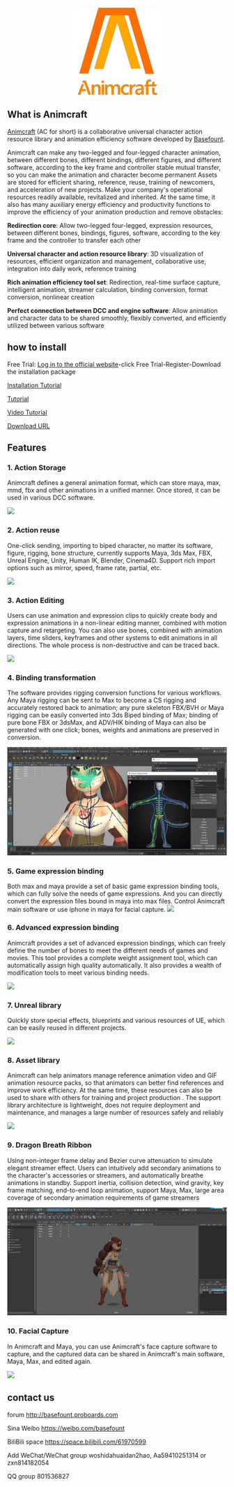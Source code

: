 

<p align="center">
  <img alt="Animcraft" src="https://github.com/basefount/animcraft/blob/main/gif/logo200.png">
</p>


## What is Animcraft

[Animcraft](https://github.com/basefount/animcraft) (AC for short) is a collaborative universal character action resource library and animation efficiency software developed by [Basefount](https://basefount.cn/).

Animcraft can make any two-legged and four-legged character animation, between different bones, different bindings, different figures, and different software, according to the key frame and controller stable mutual transfer, so you can make the animation and character become permanent Assets are stored for efficient sharing, reference, reuse, training of newcomers, and acceleration of new projects. Make your company's operational resources readily available, revitalized and inherited. At the same time, it also has many auxiliary energy efficiency and productivity functions to improve the efficiency of your animation production and remove obstacles:

**Redirection core**: Allow two-legged four-legged, expression resources, between different bones, bindings, figures, software, according to the key frame and the controller to transfer each other

**Universal character and action resource library**: 3D visualization of resources, efficient organization and management, collaborative use, integration into daily work, reference training

**Rich animation efficiency tool set**: Redirection, real-time surface capture, intelligent animation, streamer calculation, binding conversion, format conversion, nonlinear creation

**Perfect connection between DCC and engine software**: Allow animation and character data to be shared smoothly, flexibly converted, and efficiently utilized between various software


## how to install

Free Trial: [Log in to the official website](https://www.animcraft.com/#/)-click Free Trial-Register-Download the installation package

[Installation Tutorial](https://www.yuque.com/animcraft/en/heva4f)

[Tutorial](https://www.yuque.com/animcraft/en/gzl6qy)

[Video Tutorial](https://www.bilibili.com/video/BV1FZ4y1577w/?p=79&vd_source=4f1733c805680dd8ef1c880861d1a04a)

[Download URL](https://github.com/basefount/animcraft/releases)

## Features

### 1. Action Storage

Animcraft defines a general animation format, which can store maya, max, mmd, fbx and other animations in a unified manner. Once stored, it can be used in various DCC software.

![](https://github.com/basefount/animcraft/blob/main/gif/action_store.gif)

### 2. Action reuse

One-click sending, importing to biped character, no matter its software, figure, rigging, bone structure, currently supports Maya, 3ds Max, FBX, Unreal Engine, Unity, Human IK, Blender, Cinema4D. Support rich import options such as mirror, speed, frame rate, partial, etc.

![](https://github.com/basefount/animcraft/blob/main/gif/animation_reuse.gif)

### 3. Action Editing

Users can use animation and expression clips to quickly create body and expression animations in a non-linear editing manner, combined with motion capture and retargeting. You can also use bones, combined with animation layers, time sliders, keyframes and other systems to edit animations in all directions. The whole process is non-destructive and can be traced back.

![](https://github.com/basefount/animcraft/blob/main/gif/animation_edit.gif)

### 4. Binding transformation

The software provides rigging conversion functions for various workflows. Any Maya rigging can be sent to Max to become a CS rigging and accurately restored back to animation; any pure skeleton FBX/BVH or Maya rigging can be easily converted into 3ds Biped binding of Max; binding of pure bone FBX or 3dsMax, and ADV/HIK binding of Maya can also be generated with one click; bones, weights and animations are preserved in conversion.

![](https://github.com/basefount/animcraft/blob/main/gif/animation_bind.gif)

### 5. Game expression binding

Both max and maya provide a set of basic game expression binding tools, which can fully solve the needs of game expressions. And you can directly convert the expression files bound in maya into max files. Control Animcraft main software or use iphone in maya for facial capture.
![](https://github.com/basefount/animcraft/blob/main/gif/game_face_rig.gif)

### 6. Advanced expression binding

Animcraft provides a set of advanced expression bindings, which can freely define the number of bones to meet the different needs of games and movies. This tool provides a complete weight assignment tool, which can automatically assign high quality automatically. It also provides a wealth of modification tools to meet various binding needs.

![](https://github.com/basefount/animcraft/blob/main/gif/advance_face_rig.gif)

### 7. Unreal library

Quickly store special effects, blueprints and various resources of UE, which can be easily reused in different projects.

![](https://github.com/basefount/animcraft/blob/main/gif/ue_lib.gif)

### 8. Asset library

Animcraft can help animators manage reference animation video and GIF animation resource packs, so that animators can better find references and improve work efficiency. At the same time, these resources can also be used to share with others for training and project production . The support library architecture is lightweight, does not require deployment and maintenance, and manages a large number of resources safely and reliably

![](https://github.com/basefount/animcraft/blob/main/gif/asset_lib.gif)

### 9. Dragon Breath Ribbon

Using non-integer frame delay and Bezier curve attenuation to simulate elegant streamer effect. Users can intuitively add secondary animations to the character's accessories or streamers, and automatically breathe animations in standby. Support inertia, collision detection, wind gravity, key frame matching, end-to-end loop animation, support Maya, Max, large area coverage of secondary animation requirements of game streamers

![](https://github.com/basefount/animcraft/blob/main/gif/ribbon.gif)

### 10. Facial Capture

In Animcraft and Maya, you can use Animcraft's face capture software to capture, and the captured data can be shared in Animcraft's main software, Maya, Max, and edited again.

![](https://github.com/basefount/animcraft/blob/main/gif/facial_capture.gif)

## contact us

forum
http://basefount.proboards.com

Sina Weibo
https://weibo.com/basefount

BiliBili space
https://space.bilibili.com/61970599

Add WeChat/WeChat group
woshidahuaidan2hao, Aa59410251314 or zxn814182054

QQ group
801536827

